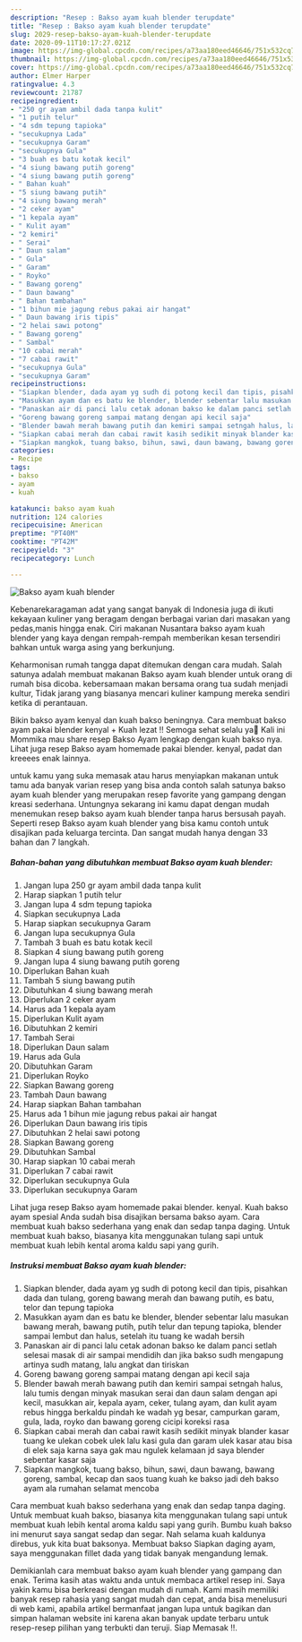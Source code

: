 ```yaml
---
description: "Resep : Bakso ayam kuah blender terupdate"
title: "Resep : Bakso ayam kuah blender terupdate"
slug: 2029-resep-bakso-ayam-kuah-blender-terupdate
date: 2020-09-11T10:17:27.021Z
image: https://img-global.cpcdn.com/recipes/a73aa180eed46646/751x532cq70/bakso-ayam-kuah-blender-foto-resep-utama.jpg
thumbnail: https://img-global.cpcdn.com/recipes/a73aa180eed46646/751x532cq70/bakso-ayam-kuah-blender-foto-resep-utama.jpg
cover: https://img-global.cpcdn.com/recipes/a73aa180eed46646/751x532cq70/bakso-ayam-kuah-blender-foto-resep-utama.jpg
author: Elmer Harper
ratingvalue: 4.3
reviewcount: 21787
recipeingredient:
- "250 gr ayam ambil dada tanpa kulit"
- "1 putih telur"
- "4 sdm tepung tapioka"
- "secukupnya Lada"
- "secukupnya Garam"
- "secukupnya Gula"
- "3 buah es batu kotak kecil"
- "4 siung bawang putih goreng"
- "4 siung bawang putih goreng"
- " Bahan kuah"
- "5 siung bawang putih"
- "4 siung bawang merah"
- "2 ceker ayam"
- "1 kepala ayam"
- " Kulit ayam"
- "2 kemiri"
- " Serai"
- " Daun salam"
- " Gula"
- " Garam"
- " Royko"
- " Bawang goreng"
- " Daun bawang"
- " Bahan tambahan"
- "1 bihun mie jagung rebus pakai air hangat"
- " Daun bawang iris tipis"
- "2 helai sawi potong"
- " Bawang goreng"
- " Sambal"
- "10 cabai merah"
- "7 cabai rawit"
- "secukupnya Gula"
- "secukupnya Garam"
recipeinstructions:
- "Siapkan blender, dada ayam yg sudh di potong kecil dan tipis, pisahkan dada dan tulang, goreng bawang merah dan bawang putih, es batu, telor dan tepung tapioka"
- "Masukkan ayam dan es batu ke blender, blender sebentar lalu masukan bawang merah, bawang putih, putih telur dan tepung tapioka, blender sampai lembut dan halus, setelah itu tuang ke wadah bersih"
- "Panaskan air di panci lalu cetak adonan bakso ke dalam panci setlah selesai masak di air sampai mendidih dan jika bakso sudh mengapung artinya sudh matang, lalu angkat dan tiriskan"
- "Goreng bawang goreng sampai matang dengan api kecil saja"
- "Blender bawah merah bawang putih dan kemiri sampai setngah halus, lalu tumis dengan minyak masukan serai dan daun salam dengan api kecil, masukkan air, kepala ayam, ceker, tulang ayam, dan kulit ayam rebus hingga berkaldu pindah ke wadah yg besar, campurkan garam, gula, lada, royko dan bawang goreng cicipi koreksi rasa"
- "Siapkan cabai merah dan cabai rawit kasih sedikit minyak blander kasar tuang ke ulekan cobek ulek lalu kasi gula dan garam ulek kasar atau bisa di elek saja karna saya gak mau ngulek kelamaan jd saya blender sebentar kasar saja"
- "Siapkan mangkok, tuang bakso, bihun, sawi, daun bawang, bawang goreng, sambal, kecap dan saos tuang kuah ke bakso jadi deh bakso ayam ala rumahan selamat mencoba"
categories:
- Recipe
tags:
- bakso
- ayam
- kuah

katakunci: bakso ayam kuah 
nutrition: 124 calories
recipecuisine: American
preptime: "PT40M"
cooktime: "PT42M"
recipeyield: "3"
recipecategory: Lunch

---
```



![Bakso ayam kuah blender](https://img-global.cpcdn.com/recipes/a73aa180eed46646/751x532cq70/bakso-ayam-kuah-blender-foto-resep-utama.jpg)

Kebenarekaragaman adat yang sangat banyak di Indonesia juga di ikuti kekayaan kuliner yang beragam dengan berbagai varian dari masakan yang pedas,manis hingga enak. Ciri makanan Nusantara bakso ayam kuah blender yang kaya dengan rempah-rempah memberikan kesan tersendiri bahkan untuk warga asing yang berkunjung.


Keharmonisan rumah tangga dapat ditemukan dengan cara mudah. Salah satunya adalah membuat makanan Bakso ayam kuah blender untuk orang di rumah bisa dicoba. kebersamaan makan bersama orang tua sudah menjadi kultur, Tidak jarang yang biasanya mencari kuliner kampung mereka sendiri ketika di perantauan.

Bikin bakso ayam kenyal dan kuah bakso beningnya. Cara membuat bakso ayam pakai blender kenyal + Kuah lezat !! Semoga sehat selalu ya🤗 Kali ini Mommika mau share resep Bakso Ayam lengkap dengan kuah bakso nya. Lihat juga resep Bakso ayam homemade pakai blender. kenyal, padat dan kreeees enak lainnya.

untuk kamu yang suka memasak atau harus menyiapkan makanan untuk tamu ada banyak varian resep yang bisa anda contoh salah satunya bakso ayam kuah blender yang merupakan resep favorite yang gampang dengan kreasi sederhana. Untungnya sekarang ini kamu dapat dengan mudah menemukan resep bakso ayam kuah blender tanpa harus bersusah payah.
Seperti resep Bakso ayam kuah blender yang bisa kamu contoh untuk disajikan pada keluarga tercinta. Dan sangat mudah hanya dengan 33 bahan dan 7 langkah.


<!--inarticleads1-->

##### Bahan-bahan yang dibutuhkan membuat Bakso ayam kuah blender:

1. Jangan lupa 250 gr ayam ambil dada tanpa kulit
1. Harap siapkan 1 putih telur
1. Jangan lupa 4 sdm tepung tapioka
1. Siapkan secukupnya Lada
1. Harap siapkan secukupnya Garam
1. Jangan lupa secukupnya Gula
1. Tambah 3 buah es batu kotak kecil
1. Siapkan 4 siung bawang putih goreng
1. Jangan lupa 4 siung bawang putih goreng
1. Diperlukan  Bahan kuah
1. Tambah 5 siung bawang putih
1. Dibutuhkan 4 siung bawang merah
1. Diperlukan 2 ceker ayam
1. Harus ada 1 kepala ayam
1. Diperlukan  Kulit ayam
1. Dibutuhkan 2 kemiri
1. Tambah  Serai
1. Diperlukan  Daun salam
1. Harus ada  Gula
1. Dibutuhkan  Garam
1. Diperlukan  Royko
1. Siapkan  Bawang goreng
1. Tambah  Daun bawang
1. Harap siapkan  Bahan tambahan
1. Harus ada 1 bihun mie jagung rebus pakai air hangat
1. Diperlukan  Daun bawang iris tipis
1. Dibutuhkan 2 helai sawi potong
1. Siapkan  Bawang goreng
1. Dibutuhkan  Sambal
1. Harap siapkan 10 cabai merah
1. Diperlukan 7 cabai rawit
1. Diperlukan secukupnya Gula
1. Diperlukan secukupnya Garam


Lihat juga resep Bakso ayam homemade pakai blender. kenyal. Kuah bakso ayam spesial Anda sudah bisa disajikan bersama bakso ayam. Cara membuat kuah bakso sederhana yang enak dan sedap tanpa daging. Untuk membuat kuah bakso, biasanya kita menggunakan tulang sapi untuk membuat kuah lebih kental aroma kaldu sapi yang gurih. 

<!--inarticleads2-->

##### Instruksi membuat  Bakso ayam kuah blender:

1. Siapkan blender, dada ayam yg sudh di potong kecil dan tipis, pisahkan dada dan tulang, goreng bawang merah dan bawang putih, es batu, telor dan tepung tapioka
1. Masukkan ayam dan es batu ke blender, blender sebentar lalu masukan bawang merah, bawang putih, putih telur dan tepung tapioka, blender sampai lembut dan halus, setelah itu tuang ke wadah bersih
1. Panaskan air di panci lalu cetak adonan bakso ke dalam panci setlah selesai masak di air sampai mendidih dan jika bakso sudh mengapung artinya sudh matang, lalu angkat dan tiriskan
1. Goreng bawang goreng sampai matang dengan api kecil saja
1. Blender bawah merah bawang putih dan kemiri sampai setngah halus, lalu tumis dengan minyak masukan serai dan daun salam dengan api kecil, masukkan air, kepala ayam, ceker, tulang ayam, dan kulit ayam rebus hingga berkaldu pindah ke wadah yg besar, campurkan garam, gula, lada, royko dan bawang goreng cicipi koreksi rasa
1. Siapkan cabai merah dan cabai rawit kasih sedikit minyak blander kasar tuang ke ulekan cobek ulek lalu kasi gula dan garam ulek kasar atau bisa di elek saja karna saya gak mau ngulek kelamaan jd saya blender sebentar kasar saja
1. Siapkan mangkok, tuang bakso, bihun, sawi, daun bawang, bawang goreng, sambal, kecap dan saos tuang kuah ke bakso jadi deh bakso ayam ala rumahan selamat mencoba


Cara membuat kuah bakso sederhana yang enak dan sedap tanpa daging. Untuk membuat kuah bakso, biasanya kita menggunakan tulang sapi untuk membuat kuah lebih kental aroma kaldu sapi yang gurih. Bumbu kuah bakso ini menurut saya sangat sedap dan segar. Nah selama kuah kaldunya direbus, yuk kita buat baksonya. Membuat bakso Siapkan daging ayam, saya menggunakan fillet dada yang tidak banyak mengandung lemak. 

Demikianlah cara membuat bakso ayam kuah blender yang gampang dan enak. Terima kasih atas waktu anda untuk membaca artikel resep ini. Saya yakin kamu bisa berkreasi dengan mudah di rumah. Kami masih memiliki banyak resep rahasia yang sangat mudah dan cepat, anda bisa menelusuri di web kami, apabila artikel bermanfaat jangan lupa untuk bagikan dan simpan halaman website ini karena akan banyak update terbaru untuk resep-resep pilihan yang terbukti dan teruji. Siap Memasak !!. 
